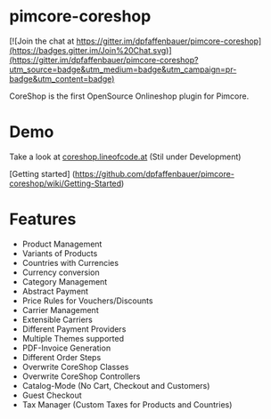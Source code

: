 # pimcore-coreshop

[![Join the chat at https://gitter.im/dpfaffenbauer/pimcore-coreshop](https://badges.gitter.im/Join%20Chat.svg)](https://gitter.im/dpfaffenbauer/pimcore-coreshop?utm_source=badge&utm_medium=badge&utm_campaign=pr-badge&utm_content=badge)

CoreShop is the first OpenSource Onlineshop plugin for Pimcore.

# Demo
Take a look at [coreshop.lineofcode.at](http://coreshop.lineofcode.at) (Stil under Development)

[Getting started] (https://github.com/dpfaffenbauer/pimcore-coreshop/wiki/Getting-Started)

# Features
* Product Management
* Variants of Products
* Countries with Currencies
* Currency conversion
* Category Management
* Abstract Payment
* Price Rules for Vouchers/Discounts
* Carrier Management
* Extensible Carriers
* Different Payment Providers
* Multiple Themes supported
* PDF-Invoice Generation
* Different Order Steps
* Overwrite CoreShop Classes
* Overwrite CoreShop Controllers
* Catalog-Mode (No Cart, Checkout and Customers)
* Guest Checkout
* Tax Manager (Custom Taxes for Products and Countries)